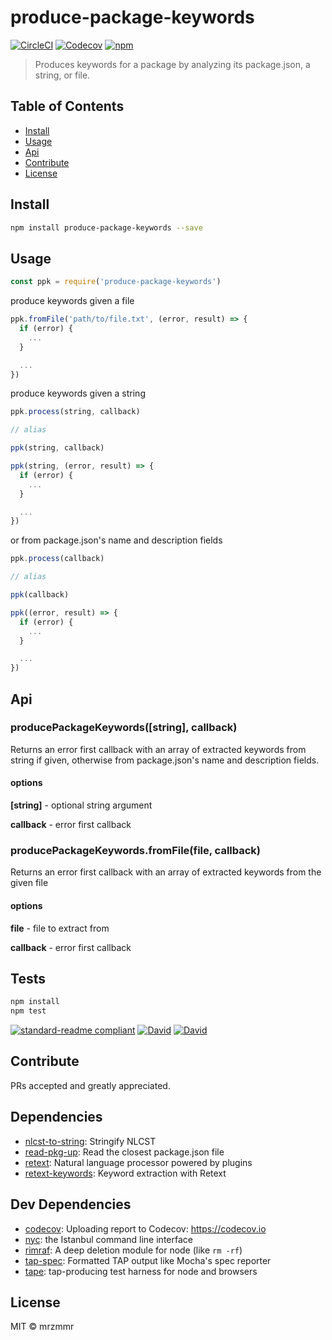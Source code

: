 # produce-package-keywords

[![CircleCI](https://img.shields.io/circleci/project/github/mrzmmr/produce-package-keywords.svg)](https://circleci.com/gh/mrzmmr/produce-package-keywords)
[![Codecov](https://img.shields.io/codecov/c/github/mrzmmr/produce-package-keywords.svg)](https://codecov.io/gh/mrzmmr/produce-package-keywords)
[![npm](https://img.shields.io/npm/v/produce-package-keywords.svg)](https://www.npmjs.com/package/produce-package-keywords)

> Produces keywords for a package by analyzing its package.json, a string, or
> file.

## Table of Contents

- [Install](#install)
- [Usage](#usage)
- [Api](#api)
- [Contribute](#contribute)
- [License](#license)

## Install

```sh
npm install produce-package-keywords --save
```

## Usage

```js
const ppk = require('produce-package-keywords')

```

produce keywords given a file

```js
ppk.fromFile('path/to/file.txt', (error, result) => {
  if (error) {
    ...
  }

  ...
})
```

produce keywords given a string

```js
ppk.process(string, callback)

// alias

ppk(string, callback)
```

```js
ppk(string, (error, result) => {
  if (error) {
    ...
  }

  ...
})
```

or from package.json's name and description fields

```js
ppk.process(callback)

// alias

ppk(callback)
```

```js
ppk((error, result) => {
  if (error) {
    ...
  }

  ...
})
```

## Api

### producePackageKeywords([string], callback)

Returns an error first callback with an array of extracted keywords from string
if given, otherwise from package.json's name and description fields.

#### options

**[string]** - optional string argument

**callback** - error first callback
  
### producePackageKeywords.fromFile(file, callback)

Returns an error first callback with an array of extracted keywords from the
given file

#### options

**file** - file to extract from

**callback** - error first callback

## Tests

```sh
npm install
npm test
```

[![standard-readme compliant](https://img.shields.io/badge/standard--readme-OK-green.svg?style=flat-square)](https://github.com/RichardLitt/standard-readme)
[![David](https://img.shields.io/david/mrzmmr/produce-package-keywords.svg)](https://david-dm.org/)
[![David](https://img.shields.io/david/dev/mrzmmr/produce-package-keywords.svg)](https://david-dm.org/)

## Contribute

PRs accepted and greatly appreciated.

## Dependencies

- [nlcst-to-string](https://github.com/wooorm/nlcst-to-string): Stringify NLCST
- [read-pkg-up](https://github.com/sindresorhus/read-pkg-up): Read the closest package.json file
- [retext](https://github.com/wooorm/retext/tree/master/packages): Natural language processor powered by plugins
- [retext-keywords](https://github.com/wooorm/retext-keywords): Keyword extraction with Retext

## Dev Dependencies

- [codecov](https://github.com/codecov/codecov-node): Uploading report to Codecov: https://codecov.io
- [nyc](https://github.com/istanbuljs/nyc): the Istanbul command line interface
- [rimraf](https://github.com/isaacs/rimraf): A deep deletion module for node (like `rm -rf`)
- [tap-spec](https://github.com/scottcorgan/tap-spec): Formatted TAP output like Mocha&#39;s spec reporter
- [tape](https://github.com/substack/tape): tap-producing test harness for node and browsers

## License

MIT © mrzmmr
